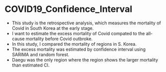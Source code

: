# COVID19_Confidence_Interval

* This study is the retrospective analysis, which measures the mortality of Covid in South Korea at the early stage. 
* I want to estimate the excess mortality of Covid compated to the all-cause mortality before Covid outbroke.
* In this study, I compared the mortality of regions in S. Korea.
* The excess mortality was estimated by confidence interval using SARIMA and random forest.
* Daegu was the only region where the region shows the larger mortality than estimated CI. 
